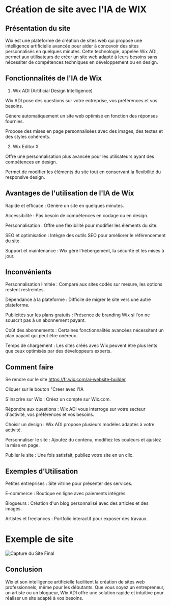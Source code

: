 # Création de site avec l'IA de WIX 

## Présentation du site

Wix est une plateforme de création de sites web qui propose une intelligence artificielle avancée pour aider à concevoir des sites personnalisés en quelques minutes. Cette technologie, appelée Wix ADI, permet aux utilisateurs de créer un site web adapté à leurs besoins sans nécessiter de compétences techniques en développement ou en design.

## Fonctionnalités de l'IA de Wix

1. Wix ADI (Artificial Design Intelligence)

Wix ADI pose des questions sur votre entreprise, vos préférences et vos besoins.

Génère automatiquement un site web optimisé en fonction des réponses fournies.

Propose des mises en page personnalisées avec des images, des textes et des styles cohérents.


2. Wix Editor X

Offre une personnalisation plus avancée pour les utilisateurs ayant des compétences en design.

Permet de modifier les éléments du site tout en conservant la flexibilité du responsive design.



## Avantages de l'utilisation de l'IA de Wix

Rapide et efficace : Génère un site en quelques minutes.

Accessibilité : Pas besoin de compétences en codage ou en design.

Personnalisation : Offre une flexibilité pour modifier les éléments du site.

SEO et optimisation : Intègre des outils SEO pour améliorer le référencement du site.

Support et maintenance : Wix gère l'hébergement, la sécurité et les mises à jour.


## Inconvénients

Personnalisation limitée : Comparé aux sites codés sur mesure, les options restent restreintes.

Dépendance à la plateforme : Difficile de migrer le site vers une autre plateforme.

Publicités sur les plans gratuits : Présence de branding Wix si l'on ne souscrit pas à un abonnement payant.

Coût des abonnements : Certaines fonctionnalités avancées nécessitent un plan payant qui peut être onéreux.

Temps de chargement : Les sites créés avec Wix peuvent être plus lents que ceux optimisés par des développeurs experts.

## Comment faire

Se rendre sur le site https://fr.wix.com/ai-website-builder

Cliquer sur le bouton "Creer avec l'IA

S'inscrire sur Wix : Créez un compte sur Wix.com.

Répondre aux questions : Wix ADI vous interroge sur votre secteur d'activité, vos préférences et vos besoins.

Choisir un design : Wix ADI propose plusieurs modèles adaptés à votre activité.

Personnaliser le site : Ajoutez du contenu, modifiez les couleurs et ajustez la mise en page.

Publier le site : Une fois satisfait, publiez votre site en un clic.

## Exemples d'Utilisation

Petites entreprises : Site vitrine pour présenter des services.

E-commerce : Boutique en ligne avec paiements intégrés.

Blogueurs : Création d'un blog personnalisé avec des articles et des images.

Artistes et freelances : Portfolio interactif pour exposer des travaux.

# Exemple de site

![Capture du Site Final](sitewix.png "Capture du Site")


## Conclusion

Wix et son intelligence artificielle facilitent la création de sites web professionnels, même pour les débutants. Que vous soyez un entrepreneur, un artiste ou un blogueur, Wix ADI offre une solution rapide et intuitive pour réaliser un site adapté à vos besoins.
